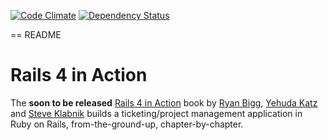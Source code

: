 [![Code Climate](https://codeclimate.com/github/Kosmas/conductor.png)](https://codeclimate.com/github/Kosmas/conductor)
[![Dependency Status](https://gemnasium.com/Kosmas/conductor.png)](https://gemnasium.com/Kosmas/conductor)

== README

# Rails 4 in Action
The **soon to be released** [Rails 4 in Action](http://www.manning.com/bigg2/) book by [Ryan Bigg](https://twitter.com/ryanbigg), [Yehuda Katz](https://twitter.com/wycats) and [Steve Klabnik](https://twitter.com/steveklabnik) builds a ticketing/project management application in Ruby on Rails, from-the-ground-up, chapter-by-chapter.
